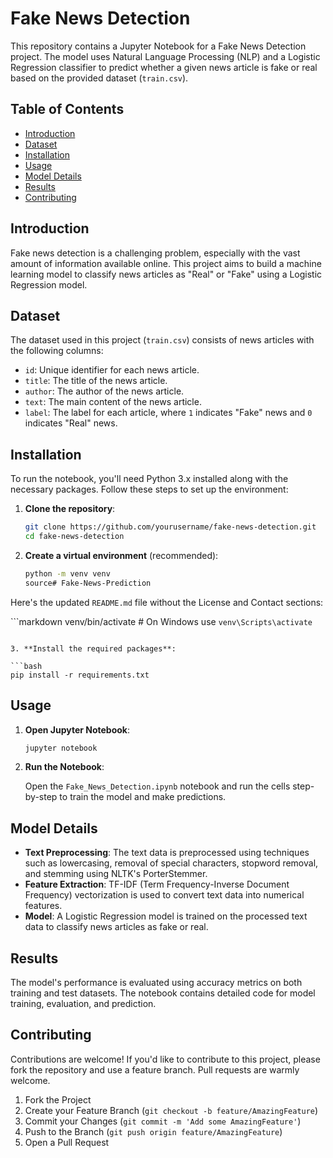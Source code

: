 # Fake News Detection

This repository contains a Jupyter Notebook for a Fake News Detection project. The model uses Natural Language Processing (NLP) and a Logistic Regression classifier to predict whether a given news article is fake or real based on the provided dataset (`train.csv`).

## Table of Contents

- [Introduction](#introduction)
- [Dataset](#dataset)
- [Installation](#installation)
- [Usage](#usage)
- [Model Details](#model-details)
- [Results](#results)
- [Contributing](#contributing)

## Introduction

Fake news detection is a challenging problem, especially with the vast amount of information available online. This project aims to build a machine learning model to classify news articles as "Real" or "Fake" using a Logistic Regression model.

## Dataset

The dataset used in this project (`train.csv`) consists of news articles with the following columns:

- `id`: Unique identifier for each news article.
- `title`: The title of the news article.
- `author`: The author of the news article.
- `text`: The main content of the news article.
- `label`: The label for each article, where `1` indicates "Fake" news and `0` indicates "Real" news.

## Installation

To run the notebook, you'll need Python 3.x installed along with the necessary packages. Follow these steps to set up the environment:

1. **Clone the repository**:

   ```bash
   git clone https://github.com/yourusername/fake-news-detection.git
   cd fake-news-detection
   ```

2. **Create a virtual environment** (recommended):

   ```bash
   python -m venv venv
   source# Fake-News-Prediction
Here's the updated `README.md` file without the License and Contact sections:

```markdown venv/bin/activate   # On Windows use `venv\Scripts\activate`
   ```

3. **Install the required packages**:

   ```bash
   pip install -r requirements.txt
   ```

## Usage

1. **Open Jupyter Notebook**:

   ```bash
   jupyter notebook
   ```

2. **Run the Notebook**:

   Open the `Fake_News_Detection.ipynb` notebook and run the cells step-by-step to train the model and make predictions.

## Model Details

- **Text Preprocessing**: The text data is preprocessed using techniques such as lowercasing, removal of special characters, stopword removal, and stemming using NLTK's PorterStemmer.
- **Feature Extraction**: TF-IDF (Term Frequency-Inverse Document Frequency) vectorization is used to convert text data into numerical features.
- **Model**: A Logistic Regression model is trained on the processed text data to classify news articles as fake or real.

## Results

The model's performance is evaluated using accuracy metrics on both training and test datasets. The notebook contains detailed code for model training, evaluation, and prediction.

## Contributing

Contributions are welcome! If you'd like to contribute to this project, please fork the repository and use a feature branch. Pull requests are warmly welcome.

1. Fork the Project
2. Create your Feature Branch (`git checkout -b feature/AmazingFeature`)
3. Commit your Changes (`git commit -m 'Add some AmazingFeature'`)
4. Push to the Branch (`git push origin feature/AmazingFeature`)
5. Open a Pull Request

